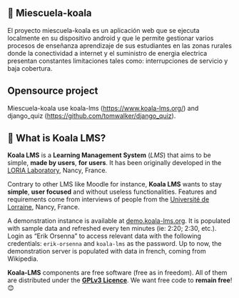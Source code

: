 ## :school: Miescuela-koala

El proyecto miescuela-koala es un aplicación web que se ejecuta localmente
en su dispositivo android y que le permite gestionar varios procesos de enseñanza
aprendizaje de sus estudiantes en las zonas rurales donde la conectividad a internet
y el suministro de energia electrica presentan constantes limitaciones tales como: 
interrupciones de servicio y baja cobertura.

## Opensource project
Miescuela-koala use koala-lms (https://www.koala-lms.org/) and django_quiz (https://github.com/tomwalker/django_quiz).


## :school: What is Koala LMS?

**Koala LMS** is a **Learning Management System** (*LMS*) that aims to be simple, **made by users**, **for users**. It has been originally developed in the [LORIA Laboratory](http://www.loria.fr/fr/), Nancy, France.

Contrary to other LMS like Moodle for instance, **Koala LMS** wants to stay **simple**, **user focused** and without useless functionalities. Features and requirements come from interviews of people from the [Université de Lorraine](https://www.univ-lorraine.fr/), Nancy, France.

A demonstration instance is available at [demo.koala-lms.org](https://demo.koala-lms.org). It is populated with sample data and refreshed every ten minutes (ie: 2:20; 2:30, etc.). Login as “Erik Orsenna” to access relevant data with the following credentials: `erik-orsenna` and `koala-lms` as the password. Up to now, the demonstration server is populated with data in french, coming from Wikipedia.

**Koala-LMS** components are free software (free as in freedom). All of them are distributed under the [**GPLv3 Licence**](https://www.gnu.org/licenses/quick-guide-gplv3.en.html). We want free code to **remain free**! :blush:
